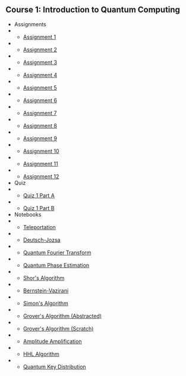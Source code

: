 ## Course 1: Introduction to Quantum Computing

- Assignments
- - [Assignment 1](/c1-solutions/assn-1.md)
- - [Assignment 2](/c1-solutions/assn-2.md)
- - [Assignment 3](/c1-solutions/assn-3.md)
- - [Assignment 4](/c1-solutions/assn-4.md)
- - [Assignment 5](/c1-solutions/assn-5.md)
- - [Assignment 6](/c1-solutions/assn-6.md)
- - [Assignment 7](/c1-solutions/assn-7.md)
- - [Assignment 8](/c1-solutions/assn-8.md)
- - [Assignment 9](/c1-solutions/assn-9.md)
- - [Assignment 10](/c1-solutions/assn-10.md)
- - [Assignment 11](/c1-solutions/assn-11.md)
- - [Assignment 12](/c1-solutions/assn-12.md)
- Quiz
- - [Quiz 1 Part A](/c1-solutions/quiz-1_a.md)
- - [Quiz 1 Part B](/c1-solutions/quiz-1_b.md)
- Notebooks
- - [Teleportation](./notebook.html?c1-mod5/teleportation.ipynb)
- - [Deutsch-Jozsa](./notebook.html?c1-mod6/deutsch–jozsa.ipynb)
- - [Quantum Fourier Transform](./notebook.html?c1-mod7/qft.ipynb)
- - [Quantum Phase Estimation](./notebook.html?c1-mod8/qpe.ipynb)
- - [Shor's Algorithm](./notebook.html?c1-mod8/shor.ipynb)
- - [Bernstein-Vazirani](./notebook.html?c1-mod9/bv.ipynb)
- - [Simon's Algorithm](./notebook.html?c1-mod9/simon.ipynb)
- - [Grover's Algorithm (Abstracted)](./notebook.html?c1-mod10/grover.ipynb)
- - [Grover's Algorithm (Scratch)](./notebook.html?c1-mod10/grover2.ipynb)
- - [Amplitude Amplification](./notebook.html?c1-mod11/ampamp.ipynb)
- - [HHL Algorithm](./notebook.html?c1-mod11/hhl.ipynb)
- - [Quantum Key Distribution](./notebook.html?c1-mod12/qkd.ipynb)